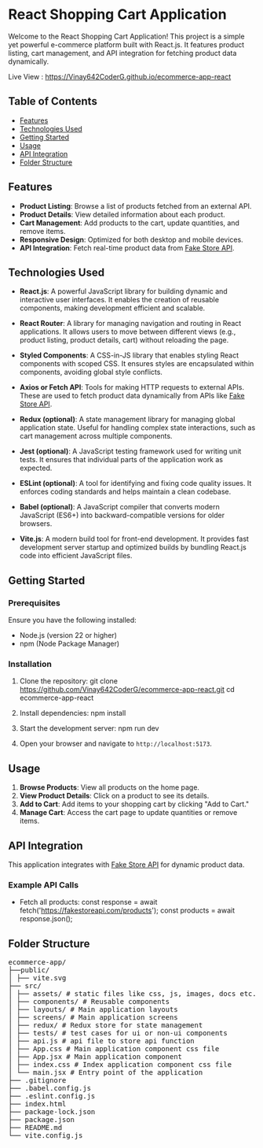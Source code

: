 # React Shopping Cart Application

Welcome to the React Shopping Cart Application! This project is a simple yet powerful e-commerce platform built with React.js. It features product listing, cart management, and API integration for fetching product data dynamically.

Live View : https://Vinay642CoderG.github.io/ecommerce-app-react

## Table of Contents

- [Features](#features)
- [Technologies Used](#technologies-used)
- [Getting Started](#getting-started)
- [Usage](#usage)
- [API Integration](#api-integration)
- [Folder Structure](#folder-structure)

## Features

- **Product Listing**: Browse a list of products fetched from an external API.
- **Product Details**: View detailed information about each product.
- **Cart Management**: Add products to the cart, update quantities, and remove items.
- **Responsive Design**: Optimized for both desktop and mobile devices.
- **API Integration**: Fetch real-time product data from [Fake Store API](https://fakestoreapi.com/).

## Technologies Used

- **React.js**: A powerful JavaScript library for building dynamic and interactive user interfaces. It enables the creation of reusable components, making development efficient and scalable.

- **React Router**: A library for managing navigation and routing in React applications. It allows users to move between different views (e.g., product listing, product details, cart) without reloading the page.

- **Styled Components**: A CSS-in-JS library that enables styling React components with scoped CSS. It ensures styles are encapsulated within components, avoiding global style conflicts.

- **Axios or Fetch API**: Tools for making HTTP requests to external APIs. These are used to fetch product data dynamically from APIs like [Fake Store API](https://fakestoreapi.com/).

- **Redux (optional)**: A state management library for managing global application state. Useful for handling complex state interactions, such as cart management across multiple components.

- **Jest (optional)**: A JavaScript testing framework used for writing unit tests. It ensures that individual parts of the application work as expected.

- **ESLint (optional)**: A tool for identifying and fixing code quality issues. It enforces coding standards and helps maintain a clean codebase.

- **Babel (optional)**: A JavaScript compiler that converts modern JavaScript (ES6+) into backward-compatible versions for older browsers.

- **Vite.js**: A modern build tool for front-end development. It provides fast development server startup and optimized builds by bundling React.js code into efficient JavaScript files.


## Getting Started

### Prerequisites

Ensure you have the following installed:

- Node.js (version 22 or higher)
- npm (Node Package Manager)

### Installation

1. Clone the repository:
git clone https://github.com/Vinay642CoderG/ecommerce-app-react.git
cd ecommerce-app-react


2. Install dependencies:
npm install


3. Start the development server:
npm run dev


4. Open your browser and navigate to `http://localhost:5173`.

## Usage

1. **Browse Products**: View all products on the home page.
2. **View Product Details**: Click on a product to see its details.
3. **Add to Cart**: Add items to your shopping cart by clicking "Add to Cart."
4. **Manage Cart**: Access the cart page to update quantities or remove items.

## API Integration

This application integrates with [Fake Store API](https://fakestoreapi.com/) for dynamic product data.

### Example API Calls

- Fetch all products:
const response = await fetch('https://fakestoreapi.com/products');
const products = await response.json();


## Folder Structure

<pre>
ecommerce-app/ 
├──public/
│ ├── vite.svg
├── src/
│ ├── assets/ # static files like css, js, images, docs etc.
│ ├── components/ # Reusable components
│ ├── layouts/ # Main application layouts
│ ├── screens/ # Main application screens
│ ├── redux/ # Redux store for state management
│ ├── tests/ # test cases for ui or non-ui components
│ ├── api.js # api file to store api function
│ ├── App.css # Main application component css file
│ ├── App.jsx # Main application component
│ ├── index.css # Index application component css file
│ └── main.jsx # Entry point of the application
├── .gitignore
├── .babel.config.js
├── .eslint.config.js
├── index.html
├── package-lock.json
├── package.json
├── README.md
└── vite.config.js
</pre>

